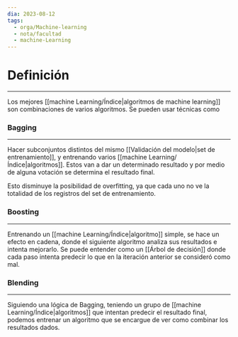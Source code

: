```yaml
---
dia: 2023-08-12
tags:
  - orga/Machine-learning
  - nota/facultad
  - machine-Learning
---
```

# Definición
---
Los mejores [[machine Learning/Índice|algoritmos de machine learning]] son combinaciones de varios algoritmos. Se pueden usar técnicas como

### Bagging
---
Hacer subconjuntos distintos del mismo [[Validación del modelo|set de entrenamiento]], y entrenando varios [[machine Learning/Índice|algoritmos]]. Estos van a dar un determinado resultado y por medio de alguna votación se determina el resultado final.

Esto disminuye la posibilidad de overfitting, ya que cada uno no ve la totalidad de los registros del set de entrenamiento.

### Boosting
---
Entrenando un [[machine Learning/Índice|algoritmo]] simple, se hace un efecto en cadena, donde el siguiente algoritmo analiza sus resultados e intenta mejorarlo. Se puede entender como un [[Árbol de decisión]] donde cada paso intenta predecir lo que en la iteración anterior se consideró como mal.

### Blending
---
Siguiendo una lógica de Bagging, teniendo un grupo de [[machine Learning/Índice|algoritmos]] que intentan predecir el resultado final, podemos entrenar un algoritmo que se encargue de ver como combinar los resultados dados.